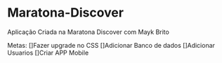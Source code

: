 # Maratona-Discover
Aplicação Criada na Maratona Discover com Mayk Brito

Metas:
[]Fazer upgrade no CSS
[]Adicionar Banco de dados
[]Adicionar Usuarios
[]Criar APP Mobile
